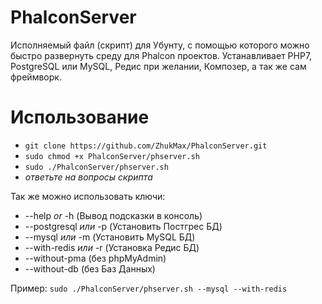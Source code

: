 # PhalconServer

Исполняемый файл (скрипт) для Убунту, с помощью которого можно быстро развернуть среду для Phalcon проектов.
Устанавливает PHP7, PostgreSQL или MySQL, Редис при желании, Композер, а так же сам фреймворк.

# Использование
* `git clone https://github.com/ZhukMax/PhalconServer.git`
* `sudo chmod +x PhalconServer/phserver.sh`
* `sudo ./PhalconServer/phserver.sh`
* *ответьте на вопросы скрипта*

Так же можно использовать ключи:
* --help *or* -h (Вывод подсказки в консоль)
* --postgresql *или* -p (Установить Постгрес БД)
* --mysql *или* -m (Установить MySQL БД)
* --with-redis *или* -r (Установка Редис БД)
* --without-pma (без phpMyAdmin)
* --without-db (без Баз Данных)

Пример: `sudo ./PhalconServer/phserver.sh --mysql --with-redis`
